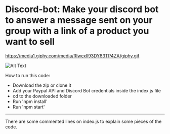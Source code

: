 # Discord-bot: Make your discord bot to answer a message sent on your group with a link of a product you want to sell

https://media1.giphy.com/media/RlwexIl93DY83TP4ZA/giphy.gif

![Alt Text](https://media1.giphy.com/media/RlwexIl93DY83TP4ZA/giphy.gif)

How to run this code: 
- Download the zip or clone it
- Add your Paypal API and Discord Bot credentials inside the index.js file
- cd to the downloaded folder
- Run 'npm install'
- Run 'npm start'
------------------------------------------------------------
There are some commented lines on index.js to explain some pieces of the code.
